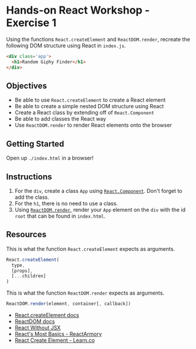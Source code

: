 # Hands-on React Workshop - Exercise 1

Using the functions `React.createElement` and `ReactDOM.render`, recreate the following DOM structure using React in `index.js`.

```html
<div class='app'>
  <h1>Random Giphy Finder</h1>
</div>
```

## Objectives

* Be able to use `React.createElement` to create a React element
* Be able to create a simple nested DOM structure using React
* Create a React class by extending off of `React.Component`
* Be able to add classes the React way
* Use `ReactDOM.render` to render React elements onto the browser

## Getting Started

Open up `./index.html` in a browser!

## Instructions

1. For the `div`, create a class `App` using [`React.Component`](https://reactjs.org/docs/react-api.html). Don't forget to add the class.
2. For the `h1`, there is no need to use a class.
3. Using [`ReactDOM.render`](https://reactjs.org/docs/react-dom.html), render your `App` element on the `div` with the id `root` that can be found in `index.html`.

## Resources

This is what the function `React.createElement` expects as arguments.

```js
React.createElement(
  type,
  [props],
  [...children]
)
```

This is what the function `ReactDOM.render` expects as arguments.

```js
ReactDOM.render(element, container[, callback])
```

* [React.createElement docs](https://kapeli.com/dash_share?docset_file=React&docset_name=React&path=reactjs.org/docs/react-api.html%23createelement&platform=react&repo=Main&source=reactjs.org/docs/react-api.html&version=16.6.3)
* [ReactDOM docs](https://reactjs.org/docs/react-dom.html)
* [React Without JSX](https://reactjs.org/docs/react-without-jsx.html)
* [React's Most Basics - ReactArmory](https://reactarmory.com/guides/learn-react-by-itself/react-basics)
* [React Create Element - Learn.co](https://learn.co/lessons/react-create-element)